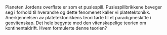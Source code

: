 Planeten Jordens overflate er som et puslespill. Puslespillbrikkene beveger seg i forhold til hverandre og dette fenomenet kaller vi platetektonikk. Anerkjennelsen av platetektonikkens teori førte til et paradigmeskifte i geovitenskap. Det hele begynte med den vitenskapelige teorien om kontinentaldrift. Hvem formulerte denne teorien?
<quiz-with-navigation :exercises="['geologi']"></quiz-with-navigation>
